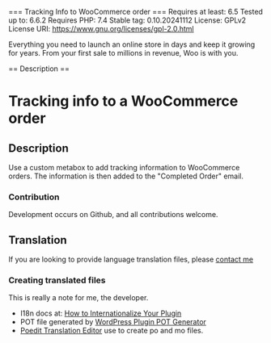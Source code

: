 === Tracking Info to WooCommerce order ===
Requires at least: 6.5
Tested up to: 6.6.2
Requires PHP: 7.4
Stable tag: 0.10.20241112
License: GPLv2
License URI: https://www.gnu.org/licenses/gpl-2.0.html

Everything you need to launch an online store in days and keep it growing for years. From your first sale to millions in revenue, Woo is with you.

== Description ==

# Tracking info to a WooCommerce order

## Description
Use a custom metabox to add tracking information to WooCommerce orders. The information is then added to the "Completed Order" email.

### Contribution
Development occurs on Github, and all contributions welcome.

## Translation
If you are looking to provide language translation files, please [contact me](https://www.damiencarbery.com/contact/)

### Creating translated files
This is really a note for me, the developer.
- I18n docs at: [How to Internationalize Your Plugin](https://developer.wordpress.org/plugins/internationalization/how-to-internationalize-your-plugin/)
- POT file generated by [WordPress Plugin POT Generator](https://qsandbox.com/tools/wp-plugin-pot-generator)
- [Poedit Translation Editor](https://poedit.net/) use to create po and mo files.
